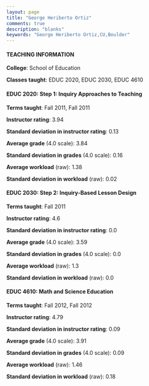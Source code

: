 ```yaml
---
layout: page
title: "George Heriberto Ortiz" 
comments: true
description: "blanks"
keywords: "George Heriberto Ortiz,CU,Boulder"
---
```

<head>
<script src="https://ajax.googleapis.com/ajax/libs/jquery/2.1.3/jquery.min.js"></script>
<script src="https://dl.dropboxusercontent.com/s/pc42nxpaw1ea4o9/highcharts.js?dl=0"></script>
<!-- <script src="../assets/js/highcharts.js"></script> -->
<style type="text/css">@font-face {
	font-family: "Bebas Neue";
	src: url(https://www.filehosting.org/file/details/544349/BebasNeue Regular.otf) format("opentype");
	}
	h1.Bebas { 
		font-family: "Bebas Neue", Verdana, Tahoma;
	}
</style>
</head>
	   
#### TEACHING INFORMATION

**College**: School of Education

**Classes taught**: EDUC 2020, EDUC 2030, EDUC 4610

#### EDUC 2020: Step 1: Inquiry Approaches to Teaching

**Terms taught**: Fall 2011, Fall 2011

**Instructor rating**: 3.94

**Standard deviation in instructor rating**: 0.13

**Average grade** (4.0 scale): 3.84

**Standard deviation in grades** (4.0 scale): 0.16

**Average workload** (raw): 1.38

**Standard deviation in workload** (raw): 0.02

#### EDUC 2030: Step 2: Inquiry-Based Lesson Design

**Terms taught**: Fall 2011

**Instructor rating**: 4.6

**Standard deviation in instructor rating**: 0.0

**Average grade** (4.0 scale): 3.59

**Standard deviation in grades** (4.0 scale): 0.0

**Average workload** (raw): 1.3

**Standard deviation in workload** (raw): 0.0

#### EDUC 4610: Math and Science Education

**Terms taught**: Fall 2012, Fall 2012

**Instructor rating**: 4.79

**Standard deviation in instructor rating**: 0.09

**Average grade** (4.0 scale): 3.91

**Standard deviation in grades** (4.0 scale): 0.09

**Average workload** (raw): 1.46

**Standard deviation in workload** (raw): 0.18

